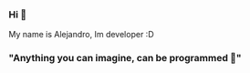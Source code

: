 ### Hi 👋

My name is Alejandro, Im developer :D

### "Anything you can imagine, can be programmed 🙂"

